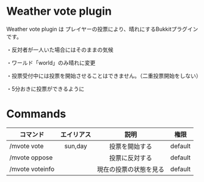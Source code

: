 # Weather vote plugin
Weather vote plugin は プレイヤーの投票により、晴れにするBukkitプラグインです。

・反対者が一人いた場合にはそのままの気候

・ワールド「world」のみ晴れに変更

・投票受付中には投票を開始させることはできません。（二重投票開始をしない）

・5分おきに投票ができるように

# Commands

| コマンド | エイリアス | 説明 | 権限 |
| --- | :---: | :---: | --- |
|/mvote vote| sun,day |投票を開始する|default|
|/mvote oppose| |投票に反対する|default|
|/mvote voteinfo| |現在の投票の状態を見る|default|